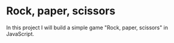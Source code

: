 # Rock, paper, scissors

In this project I will build a simple game "Rock, paper, scissors" in JavaScript.